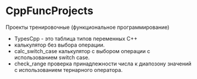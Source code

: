 # CppFuncProjects
Проекты тренировочные (функциональное программирование)
- TypesCpp - это таблица типов переменных C++
- калькулятор без выбора операции.
- calc_switch_case калькулятор с выбором операции с использованием switch case.
- check_range проверка принадлежности числа к диапозону значений с использованием тернарного оператора.
